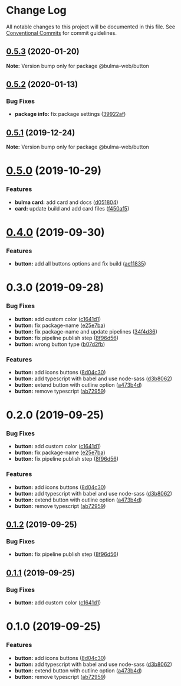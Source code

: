 # Change Log

All notable changes to this project will be documented in this file.
See [Conventional Commits](https://conventionalcommits.org) for commit guidelines.

## [0.5.3](https://github.com/Ramon92/bulma-web/compare/@bulma-web/button@0.5.2...@bulma-web/button@0.5.3) (2020-01-20)

**Note:** Version bump only for package @bulma-web/button





## [0.5.2](https://github.com/Ramon92/bulma-web/compare/@bulma-web/button@0.5.1...@bulma-web/button@0.5.2) (2020-01-13)


### Bug Fixes

* **package info:** fix package settings ([39922af](https://github.com/Ramon92/bulma-web/commit/39922afc9d4cfbbb6b34c37abd5639651ca606cf))





## [0.5.1](https://github.com/Ramon92/bulma-web/compare/@bulma-web/button@0.5.0...@bulma-web/button@0.5.1) (2019-12-24)

**Note:** Version bump only for package @bulma-web/button





# [0.5.0](https://github.com/Ramon92/bulma-web/compare/@bulma-web/button@0.4.0...@bulma-web/button@0.5.0) (2019-10-29)


### Features

* **bulma card:** add card and docs ([d051804](https://github.com/Ramon92/bulma-web/commit/d05180425204e9cff51b21a1346b19da990e2693))
* **card:** update build and add card files ([f450af5](https://github.com/Ramon92/bulma-web/commit/f450af5b67f329f30d8328af0b4fda40aa276951))





# [0.4.0](https://github.com/Ramon92/bulma-web/compare/@bulma-web/button@0.3.0...@bulma-web/button@0.4.0) (2019-09-30)


### Features

* **button:** add all buttons options and fix build ([ae11835](https://github.com/Ramon92/bulma-web/commit/ae11835))





# 0.3.0 (2019-09-28)


### Bug Fixes

* **button:** add custom color ([c1641d1](https://github.com/Ramon92/bulma-web/commit/c1641d1))
* **button:** fix package-name ([e25e7ba](https://github.com/Ramon92/bulma-web/commit/e25e7ba))
* **button:** fix package-name and update pipelines ([34f4d36](https://github.com/Ramon92/bulma-web/commit/34f4d36))
* **button:** fix pipeline publish step ([8f96d56](https://github.com/Ramon92/bulma-web/commit/8f96d56))
* **button:** wrong button type ([b07d2fb](https://github.com/Ramon92/bulma-web/commit/b07d2fb))


### Features

* **button:** add icons buttons ([8d04c30](https://github.com/Ramon92/bulma-web/commit/8d04c30))
* **button:** add typescript with babel and use node-sass ([d3b8062](https://github.com/Ramon92/bulma-web/commit/d3b8062))
* **button:** extend button with outline option ([a473b4d](https://github.com/Ramon92/bulma-web/commit/a473b4d))
* **button:** remove typescript ([ab72959](https://github.com/Ramon92/bulma-web/commit/ab72959))





# 0.2.0 (2019-09-25)


### Bug Fixes

* **button:** add custom color ([c1641d1](https://github.com/Ramon92/bulma-web/commit/c1641d1))
* **button:** fix package-name ([e25e7ba](https://github.com/Ramon92/bulma-web/commit/e25e7ba))
* **button:** fix pipeline publish step ([8f96d56](https://github.com/Ramon92/bulma-web/commit/8f96d56))


### Features

* **button:** add icons buttons ([8d04c30](https://github.com/Ramon92/bulma-web/commit/8d04c30))
* **button:** add typescript with babel and use node-sass ([d3b8062](https://github.com/Ramon92/bulma-web/commit/d3b8062))
* **button:** extend button with outline option ([a473b4d](https://github.com/Ramon92/bulma-web/commit/a473b4d))
* **button:** remove typescript ([ab72959](https://github.com/Ramon92/bulma-web/commit/ab72959))





## [0.1.2](https://github.com/Ramon92/bulma-web/compare/button@0.1.1...button@0.1.2) (2019-09-25)


### Bug Fixes

* **button:** fix pipeline publish step ([8f96d56](https://github.com/Ramon92/bulma-web/commit/8f96d56))





## [0.1.1](https://github.com/Ramon92/bulma-web/compare/button@0.1.0...button@0.1.1) (2019-09-25)


### Bug Fixes

* **button:** add custom color ([c1641d1](https://github.com/Ramon92/bulma-web/commit/c1641d1))





# 0.1.0 (2019-09-25)


### Features

* **button:** add icons buttons ([8d04c30](https://github.com/Ramon92/bulma-web/commit/8d04c30))
* **button:** add typescript with babel and use node-sass ([d3b8062](https://github.com/Ramon92/bulma-web/commit/d3b8062))
* **button:** extend button with outline option ([a473b4d](https://github.com/Ramon92/bulma-web/commit/a473b4d))
* **button:** remove typescript ([ab72959](https://github.com/Ramon92/bulma-web/commit/ab72959))
